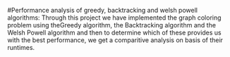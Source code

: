 #Performance analysis of greedy, backtracking and welsh powell algorithms:
Through this project we have implemented the graph coloring problem using theGreedy algorithm,
the Backtracking algorithm and the Welsh Powell algorithm and then to determine which of these
provides us with the best performance, we get a comparitive analysis on basis of their runtimes.
